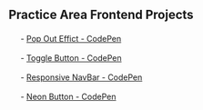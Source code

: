 ## Practice Area Frontend Projects

<img width="17px" src="https://user-images.githubusercontent.com/105348844/209653848-7b1cc191-ce00-48cb-b49c-14fb8a5022ed.png"/> - [Pop Out Effict - CodePen ](https://codepen.io/ai24/pen/XWBXXVx)

<img width="17px" src="https://user-images.githubusercontent.com/105348844/209653848-7b1cc191-ce00-48cb-b49c-14fb8a5022ed.png"/> - [Toggle Button - CodePen ](https://codepen.io/ai24/details/KKBVavd)

<img width="17px" src="https://user-images.githubusercontent.com/105348844/209653848-7b1cc191-ce00-48cb-b49c-14fb8a5022ed.png"/> - [Responsive NavBar - CodePen ](https://codepen.io/ai24/details/KKBVavd)

<img width="17px" src="https://user-images.githubusercontent.com/105348844/209653848-7b1cc191-ce00-48cb-b49c-14fb8a5022ed.png"/> - [Neon Button - CodePen ](https://codepen.io/ai24/details/KKBVavd)

